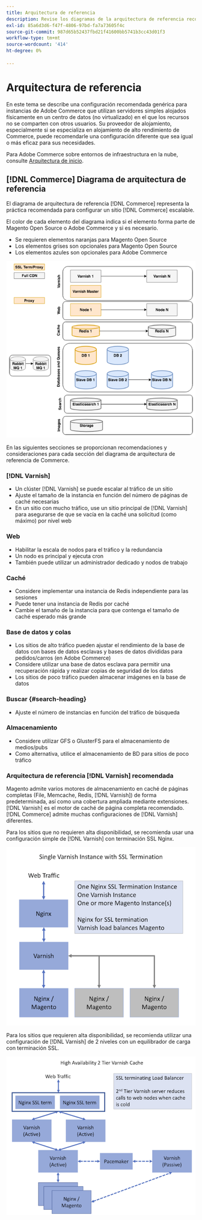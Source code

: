 ```yaml
---
title: Arquitectura de referencia
description: Revise los diagramas de la arquitectura de referencia recomendada para las implementaciones de Adobe Commerce.
exl-id: 85a6d3d6-f47f-4806-97bd-fa7a73605f4c
source-git-commit: 987d65b52437fbd21f41600bb5741b3cc43d01f3
workflow-type: tm+mt
source-wordcount: '414'
ht-degree: 0%

---
```


# Arquitectura de referencia

En este tema se describe una configuración recomendada genérica para instancias de Adobe Commerce que utilizan servidores simples alojados físicamente en un centro de datos (no virtualizado) en el que los recursos no se comparten con otros usuarios. Su proveedor de alojamiento, especialmente si se especializa en alojamiento de alto rendimiento de Commerce, puede recomendarle una configuración diferente que sea igual o más eficaz para sus necesidades.

Para Adobe Commerce sobre entornos de infraestructura en la nube, consulte [Arquitectura de inicio](https://experienceleague.adobe.com/es/docs/commerce-cloud-service/user-guide/architecture/starter-architecture).

## [!DNL Commerce] Diagrama de arquitectura de referencia

El diagrama de arquitectura de referencia [!DNL Commerce] representa la práctica recomendada para configurar un sitio [!DNL Commerce] escalable.

El color de cada elemento del diagrama indica si el elemento forma parte de Magento Open Source o Adobe Commerce y si es necesario.

* Se requieren elementos naranjas para Magento Open Source
* Los elementos grises son opcionales para Magento Open Source
* Los elementos azules son opcionales para Adobe Commerce

![diagrama de arquitectura de referencia de Commerce](../assets/performance/images/ref-architecture-2.3.png)

En las siguientes secciones se proporcionan recomendaciones y consideraciones para cada sección del diagrama de arquitectura de referencia de Commerce.

### [!DNL Varnish]

* Un clúster [!DNL Varnish] se puede escalar al tráfico de un sitio
* Ajuste el tamaño de la instancia en función del número de páginas de caché necesarias
* En un sitio con mucho tráfico, use un sitio principal de [!DNL Varnish] para asegurarse de que se vacía en la caché una solicitud (como máximo) por nivel web

### Web

* Habilitar la escala de nodos para el tráfico y la redundancia
* Un nodo es principal y ejecuta cron
* También puede utilizar un administrador dedicado y nodos de trabajo

### Caché

* Considere implementar una instancia de Redis independiente para las sesiones
* Puede tener una instancia de Redis por caché
* Cambie el tamaño de la instancia para que contenga el tamaño de caché esperado más grande

### Base de datos y colas

* Los sitios de alto tráfico pueden ajustar el rendimiento de la base de datos con bases de datos esclavas y bases de datos divididas para pedidos/carros (en Adobe Commerce)
* Considere utilizar una base de datos esclava para permitir una recuperación rápida y realizar copias de seguridad de los datos
* Los sitios de poco tráfico pueden almacenar imágenes en la base de datos

### Buscar {#search-heading}

* Ajuste el número de instancias en función del tráfico de búsqueda

### Almacenamiento

* Considere utilizar GFS o GlusterFS para el almacenamiento de medios/pubs
* Como alternativa, utilice el almacenamiento de BD para sitios de poco tráfico

### Arquitectura de referencia [!DNL Varnish] recomendada

Magento admite varios motores de almacenamiento en caché de páginas completas (File, Memcache, Redis, [!DNL Varnish]) de forma predeterminada, así como una cobertura ampliada mediante extensiones. [!DNL Varnish] es el motor de caché de página completa recomendado.  [!DNL Commerce] admite muchas configuraciones de [!DNL Varnish] diferentes.

Para los sitios que no requieren alta disponibilidad, se recomienda usar una configuración simple de [!DNL Varnish] con terminación SSL Nginx.

![Configuración simple de [!DNL Varnish] con terminación SSL](../assets/performance/images/single-varnish-with-ssl-termination.png)

Para los sitios que requieren alta disponibilidad, se recomienda utilizar una configuración de [!DNL Varnish] de 2 niveles con un equilibrador de carga con terminación SSL.

![Configuración de alta disponibilidad de dos niveles [!DNL Varnish] con equilibrador de carga con terminación SSL](../assets/performance/images/ha-2-tier-varnish-with-ssl-term-load-balancer.png)
